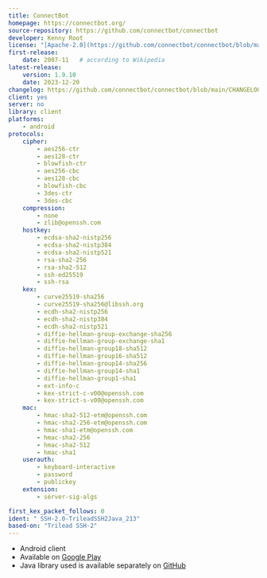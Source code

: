 ```yaml
---
title: ConnectBot
homepage: https://connectbot.org/
source-repository: https://github.com/connectbot/connectbot
developer: Kenny Root
license: "[Apache-2.0](https://github.com/connectbot/connectbot/blob/main/LICENSE)"
first-release:
    date: 2007-11   # according to Wikipedia
latest-release:
    version: 1.9.10
    date: 2023-12-20
changelog: https://github.com/connectbot/connectbot/blob/main/CHANGELOG.md
client: yes
server: no
library: client
platforms:
    - android
protocols:
    cipher:
        - aes256-ctr
        - aes128-ctr
        - blowfish-ctr
        - aes256-cbc
        - aes128-cbc
        - blowfish-cbc
        - 3des-ctr
        - 3des-cbc
    compression:
        - none
        - zlib@openssh.com
    hostkey:
        - ecdsa-sha2-nistp256
        - ecdsa-sha2-nistp384
        - ecdsa-sha2-nistp521
        - rsa-sha2-256
        - rsa-sha2-512
        - ssh-ed25519
        - ssh-rsa
    kex:
        - curve25519-sha256
        - curve25519-sha256@libssh.org
        - ecdh-sha2-nistp256
        - ecdh-sha2-nistp384
        - ecdh-sha2-nistp521
        - diffie-hellman-group-exchange-sha256
        - diffie-hellman-group-exchange-sha1
        - diffie-hellman-group18-sha512
        - diffie-hellman-group16-sha512
        - diffie-hellman-group14-sha256
        - diffie-hellman-group14-sha1
        - diffie-hellman-group1-sha1
        - ext-info-c
        - kex-strict-c-v00@openssh.com
        - kex-strict-s-v00@openssh.com
    mac:
        - hmac-sha2-512-etm@openssh.com
        - hmac-sha2-256-etm@openssh.com
        - hmac-sha1-etm@openssh.com
        - hmac-sha2-256
        - hmac-sha2-512
        - hmac-sha1
    userauth:
        - keyboard-interactive
        - password
        - publickey
    extension:
        - server-sig-algs

first_kex_packet_follows: 0
ident: " SSH-2.0-TrileadSSH2Java_213"
based-on: "Trilead SSH-2"
---
```

* Android client
* Available on [Google Play](https://play.google.com/store/apps/details?id=org.connectbot)
* Java library used is available separately on [GitHub](https://github.com/connectbot/sshlib)
